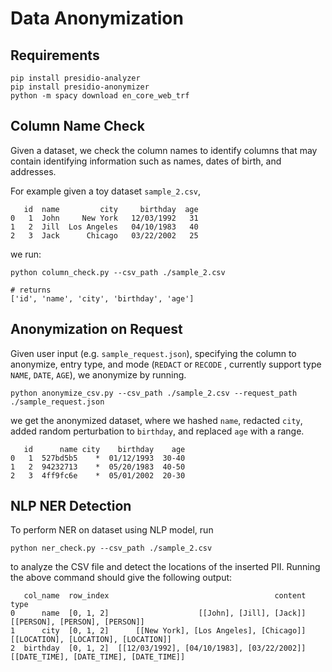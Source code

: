 # Data Anonymization


## Requirements

```
pip install presidio-analyzer
pip install presidio-anonymizer
python -m spacy download en_core_web_trf
```
## Column Name Check

Given a dataset, we check the column names to identify columns that may contain identifying information such as names, dates of birth, and addresses.

For example given a toy dataset `sample_2.csv`, 
```
   id  name         city     birthday  age
0   1  John     New York   12/03/1992   31
1   2  Jill  Los Angeles   04/10/1983   40
2   3  Jack      Chicago   03/22/2002   25
```

we run:
```
python column_check.py --csv_path ./sample_2.csv

# returns
['id', 'name', 'city', 'birthday', 'age']
```

## Anonymization on Request

Given user input (e.g. `sample_request.json`), specifying the column to anonymize, entry type, and mode (`REDACT` or `RECODE` , currently support type `NAME`, `DATE`, `AGE`), we anonymize by running.

```
python anonymize_csv.py --csv_path ./sample_2.csv --request_path ./sample_request.json
``` 
we get the anonymized dataset, where we hashed `name`, redacted `city`, added random perturbation to `birthday`, and replaced `age` with a range.

```
   id      name city    birthday    age
0   1  527bd5b5    *  01/12/1993  30-40
1   2  94232713    *  05/20/1983  40-50
2   3  4ff9fc6e    *  05/01/2002  20-30
```


## NLP NER Detection

To perform NER on dataset using NLP model, run

```
python ner_check.py --csv_path ./sample_2.csv
```

to analyze the CSV file and detect the locations of the inserted PII. Running the above command should give the following output:

```
   col_name  row_index                                     content                                     type
0      name  [0, 1, 2]                    [[John], [Jill], [Jack]]           [[PERSON], [PERSON], [PERSON]]
1      city  [0, 1, 2]      [[New York], [Los Angeles], [Chicago]]     [[LOCATION], [LOCATION], [LOCATION]]
2  birthday  [0, 1, 2]  [[12/03/1992], [04/10/1983], [03/22/2002]]  [[DATE_TIME], [DATE_TIME], [DATE_TIME]]
```


